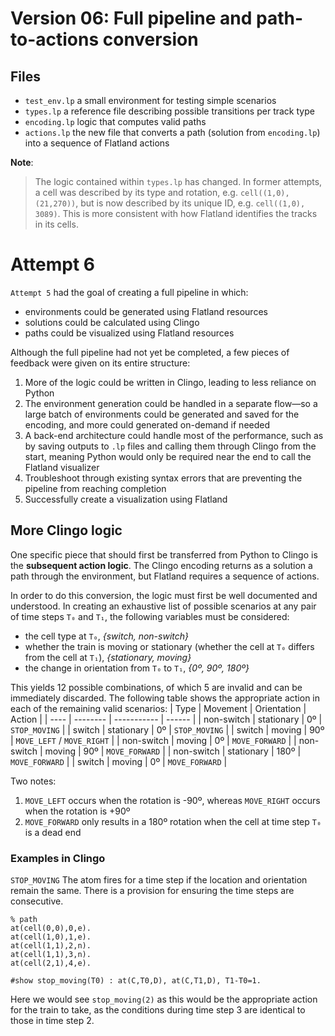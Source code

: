 # Version 06: Full pipeline and path-to-actions conversion
## Files

* `test_env.lp` a small environment for testing simple scenarios
* `types.lp` a reference file describing possible transitions per track type
* `encoding.lp` logic that computes valid paths
* `actions.lp` the new file that converts a path (solution from `encoding.lp`) into a sequence of Flatland actions

**Note**: 
> The logic contained within `types.lp` has changed.  In former attempts, a cell was described by its type and rotation, e.g. `cell((1,0), (21,270))`, but is now described by its unique ID, e.g. `cell((1,0), 3089)`.  This is more consistent with how Flatland identifies the tracks in its cells.


# Attempt 6

`Attempt 5` had the goal of creating a full pipeline in which:
* environments could be generated using Flatland resources
* solutions could be calculated using Clingo
* paths could be visualized using Flatland resources

Although the full pipeline had not yet be completed, a few pieces of feedback were given on its entire structure:
1. More of the logic could be written in Clingo, leading to less reliance on Python
2. The environment generation could be handled in a separate flow—so a large batch of environments could be generated and saved for the encoding, and more could generated on-demand if needed
3. A back-end architecture could handle most of the performance, such as by saving outputs to `.lp` files and calling them through Clingo from the start, meaning Python would only be required near the end to call the Flatland visualizer
4. Troubleshoot through existing syntax errors that are preventing the pipeline from reaching completion
5. Successfully create a visualization using Flatland


## More Clingo logic
One specific piece that should first be transferred from Python to Clingo is the **subsequent action logic**.  The Clingo encoding returns as a solution a path through the environment, but Flatland requires a sequence of actions.

In order to do this conversion, the logic must first be well documented and understood.  In creating an exhaustive list of possible scenarios at any pair of time steps `T₀` and `T₁`, the following variables must be considered:
* the cell type at `T₀`, _{switch, non-switch}_
* whether the train is moving or stationary (whether the cell at `T₀` differs from the cell at `T₁`), _{stationary, moving}_
* the change in orientation from `T₀` to `T₁`, _{0º, 90º, 180º}_

This yields 12 possible combinations, of which 5 are invalid and can be immediately discarded.  The following table shows the appropriate action in each of the remaining valid scenarios:
| Type | Movement | Orientation | Action |
| ---- | -------- | ----------- | ------ |
| non-switch | stationary | 0º | `STOP_MOVING` |
| switch | stationary | 0º | `STOP_MOVING` |
| switch | moving | 90º | `MOVE_LEFT` / `MOVE_RIGHT` |
| non-switch | moving | 0º | `MOVE_FORWARD` |
| non-switch | moving | 90º | `MOVE_FORWARD` |
| non-switch | stationary | 180º | `MOVE_FORWARD` |
| switch | moving | 0º | `MOVE_FORWARD` |

Two notes:
1. `MOVE_LEFT` occurs when the rotation is -90º, whereas `MOVE_RIGHT` occurs when the rotation is +90º
2. `MOVE_FORWARD` only results in a 180º rotation when the cell at time step `T₀` is a dead end

### Examples in Clingo

`STOP_MOVING`
The atom fires for a time step if the location and orientation remain the same.  There is a provision for ensuring the time steps are consecutive.
```
% path
at(cell(0,0),0,e).
at(cell(1,0),1,e).
at(cell(1,1),2,n).
at(cell(1,1),3,n).
at(cell(2,1),4,e).

#show stop_moving(T0) : at(C,T0,D), at(C,T1,D), T1-T0=1.
```
Here we would see `stop_moving(2)` as this would be the appropriate action for the train to take, as the conditions during time step 3 are identical to those in time step 2.
